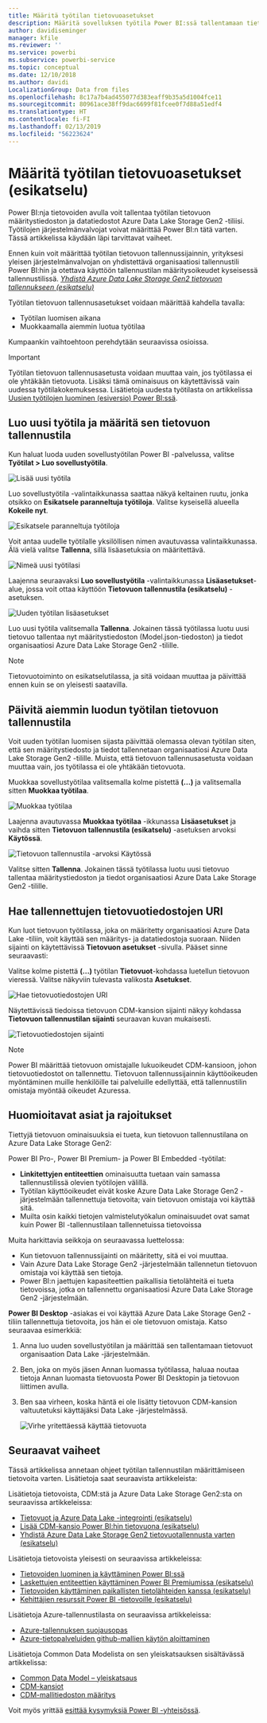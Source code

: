 ```yaml
---
title: Määritä työtilan tietovuoasetukset
description: Määritä sovelluksen työtila Power BI:ssä tallentamaan tietovuon määritys- ja datatiedostot Azure Data Lake Storage Gen2:ssa
author: davidiseminger
manager: kfile
ms.reviewer: ''
ms.service: powerbi
ms.subservice: powerbi-service
ms.topic: conceptual
ms.date: 12/10/2018
ms.author: davidi
LocalizationGroup: Data from files
ms.openlocfilehash: 8c17a7b4ad455077d383eaff9b35a5d1004fce11
ms.sourcegitcommit: 80961ace38ff9dac6699f81fcee0f7d88a51edf4
ms.translationtype: HT
ms.contentlocale: fi-FI
ms.lasthandoff: 02/13/2019
ms.locfileid: "56223624"
---
```

# <a name="configure-workspace-dataflow-settings-preview"></a>Määritä työtilan tietovuoasetukset (esikatselu)

Power BI:nja tietovoiden avulla voit tallentaa työtilan tietovuon määritystiedoston ja datatiedostot Azure Data Lake Storage Gen2 -tiliisi. Työtilojen järjestelmänvalvojat voivat määrittää Power BI:n tätä varten. Tässä artikkelissa käydään läpi tarvittavat vaiheet. 

Ennen kuin voit määrittää työtilan tietovuon tallennussijainnin, yrityksesi yleisen järjestelmänvalvojan on yhdistettävä organisaatiosi tallennustili Power BI:hin ja otettava käyttöön tallennustilan määritysoikeudet kyseisessä tallennustilissä. *[Yhdistä Azure Data Lake Storage Gen2 tietovuon tallennukseen (esikatselu)](service-dataflows-connect-azure-data-lake-storage-gen2.md)* 

Työtilan tietovuon tallennusasetukset voidaan määrittää kahdella tavalla: 

* Työtilan luomisen aikana
* Muokkaamalla aiemmin luotua työtilaa

Kumpaankin vaihtoehtoon perehdytään seuraavissa osioissa. 

> [!IMPORTANT]
> Työtilan tietovuon tallennusasetusta voidaan muuttaa vain, jos työtilassa ei ole yhtäkään tietovuota. Lisäksi tämä ominaisuus on käytettävissä vain uudessa työtilakokemuksessa. Lisätietoja uudesta työtilasta on artikkelissa [Uusien työtilojen luominen (esiversio) Power BI:ssä](service-create-the-new-workspaces.md).

## <a name="create-a-new-workspace-configure-its-dataflow-storage"></a>Luo uusi työtila ja määritä sen tietovuon tallennustila

Kun haluat luoda uuden sovellustyötilan Power BI -palvelussa, valitse **Työtilat > Luo sovellustyötila**.

![Lisää uusi työtila](media/service-dataflows-configure-workspace-storage-settings/dataflow-storage-settings_01.jpg)

Luo sovellustyötila -valintaikkunassa saattaa näkyä keltainen ruutu, jonka otsikko on **Esikatsele paranneltuja työtiloja**. Valitse kyseisellä alueella **Kokeile nyt**.

![Esikatsele paranneltuja työtiloja](media/service-dataflows-configure-workspace-storage-settings/dataflow-storage-settings_02.jpg)

Voit antaa uudelle työtilalle yksilöllisen nimen avautuvassa valintaikkunassa. Älä vielä valitse **Tallenna**, sillä lisäasetuksia on määritettävä.

![Nimeä uusi työtilasi](media/service-dataflows-configure-workspace-storage-settings/dataflow-storage-settings_03.jpg)

Laajenna seuraavaksi **Luo sovellustyötila** -valintaikkunassa **Lisäasetukset**-alue, jossa voit ottaa käyttöön **Tietovuon tallennustila (esikatselu)** -asetuksen.

![Uuden työtilan lisäasetukset](media/service-dataflows-configure-workspace-storage-settings/dataflow-storage-settings_04.jpg)

Luo uusi työtila valitsemalla **Tallenna**. Jokainen tässä työtilassa luotu uusi tietovuo tallentaa nyt määritystiedoston (Model.json-tiedoston) ja tiedot organisaatiosi Azure Data Lake Storage Gen2 -tilille. 

> [!NOTE]
> Tietovuotoiminto on esikatselutilassa, ja sitä voidaan muuttaa ja päivittää ennen kuin se on yleisesti saatavilla.

## <a name="update-dataflow-storage-for-an-existing-workspace"></a>Päivitä aiemmin luodun työtilan tietovuon tallennustila

Voit uuden työtilan luomisen sijasta päivittää olemassa olevan työtilan siten, että sen määritystiedosto ja tiedot tallennetaan organisaatiosi Azure Data Lake Storage Gen2 -tilille. Muista, että tietovuon tallennusasetusta voidaan muuttaa vain, jos työtilassa ei ole yhtäkään tietovuota.

Muokkaa sovellustyötilaa valitsemalla kolme pistettä **(...)** ja valitsemalla sitten **Muokkaa työtilaa**. 

![Muokkaa työtilaa](media/service-dataflows-configure-workspace-storage-settings/dataflow-storage-settings_05.jpg)

Laajenna avautuvassa **Muokkaa työtilaa** -ikkunassa **Lisäasetukset** ja vaihda sitten **Tietovuon tallennustila (esikatselu)** -asetuksen arvoksi **Käytössä**. 

![Tietovuon tallennustila -arvoksi Käytössä](media/service-dataflows-configure-workspace-storage-settings/dataflow-storage-settings_06.jpg)

Valitse sitten **Tallenna**. Jokainen tässä työtilassa luotu uusi tietovuo tallentaa määritystiedoston ja tiedot organisaatiosi Azure Data Lake Storage Gen2 -tilille.


## <a name="get-the-uri-of-stored-dataflow-files"></a>Hae tallennettujen tietovuotiedostojen URI

Kun luot tietovuon työtilassa, joka on määritetty organisaatiosi Azure Data Lake -tiliin, voit käyttää sen määritys- ja datatiedostoja suoraan. Niiden sijainti on käytettävissä **Tietovuon asetukset** -sivulla. Pääset sinne seuraavasti:

Valitse kolme pistettä **(...)**  työtilan **Tietovuot**-kohdassa luetellun tietovuon vieressä. Valitse näkyviin tulevasta valikosta **Asetukset**.

![Hae tietovuotiedostojen URI](media/service-dataflows-configure-workspace-storage-settings/dataflow-storage-settings_07.jpg)

Näytettävissä tiedoissa tietovuon CDM-kansion sijainti näkyy kohdassa **Tietovuon tallennustilan sijainti** seuraavan kuvan mukaisesti.

![Tietovuotiedostojen sijainti](media/service-dataflows-configure-workspace-storage-settings/dataflow-storage-settings_08.jpg)

> [!NOTE]
> Power BI määrittää tietovuon omistajalle lukuoikeudet CDM-kansioon, johon tietovuotiedostot on tallennettu. Tietovuon tallennussijainnin käyttöoikeuden myöntäminen muille henkilöille tai palveluille edellyttää, että tallennustilin omistaja myöntää oikeudet Azuressa.



## <a name="considerations-and-limitations"></a>Huomioitavat asiat ja rajoitukset

Tiettyjä tietovuon ominaisuuksia ei tueta, kun tietovuon tallennustilana on Azure Data Lake Storage Gen2: 

Power BI Pro-, Power BI Premium- ja Power BI Embedded -työtilat:
* **Linkitettyjen entiteettien** ominaisuutta tuetaan vain samassa tallennustilissä olevien työtilojen välillä.
* Työtilan käyttöoikeudet eivät koske Azure Data Lake Storage Gen2 -järjestelmään tallennettuja tietovoita; vain tietovuon omistaja voi käyttää sitä.
* Muilta osin kaikki tietojen valmistelutyökalun ominaisuudet ovat samat kuin Power BI -tallennustilaan tallennetuissa tietovoissa


Muita harkittavia seikkoja on seuraavassa luettelossa:

* Kun tietovuon tallennussijainti on määritetty, sitä ei voi muuttaa.
* Vain Azure Data Lake Storage Gen2 -järjestelmään tallennetun tietovuon omistaja voi käyttää sen tietoja.
* Power BI:n jaettujen kapasiteettien paikallisia tietolähteitä ei tueta tietovoissa, jotka on tallennettu organisaatiosi Azure Data Lake Storage Gen2 -järjestelmään.

**Power BI Desktop** -asiakas ei voi käyttää Azure Data Lake Storage Gen2 -tiliin tallennettuja tietovoita, jos hän ei ole tietovuon omistaja. Katso seuraavaa esimerkkiä:

1.  Anna luo uuden sovellustyötilan ja määrittää sen tallentamaan tietovuot organisaation Data Lake -järjestelmään.
2.  Ben, joka on myös jäsen Annan luomassa työtilassa, haluaa noutaa tietoja Annan luomasta tietovuosta Power BI Desktopin ja tietovuon liittimen avulla.
3.  Ben saa virheen, koska häntä ei ole lisätty tietovuon CDM-kansion valtuutetuksi käyttäjäksi Data Lake -järjestelmässä.

    ![Virhe yritettäessä käyttää tietovuota](media/service-dataflows-configure-workspace-storage-settings/dataflow-storage-settings_08.jpg)


## <a name="next-steps"></a>Seuraavat vaiheet

Tässä artikkelissa annetaan ohjeet työtilan tallennustilan määrittämiseen tietovoita varten. Lisätietoja saat seuraavista artikkeleista:

Lisätietoja tietovoista, CDM:stä ja Azure Data Lake Storage Gen2:sta on seuraavissa artikkeleissa:

* [Tietovuot ja Azure Data Lake -integrointi (esikatselu)](service-dataflows-azure-data-lake-integration.md)
* [Lisää CDM-kansio Power BI:hin tietovuona (esikatselu)](service-dataflows-add-cdm-folder.md)
* [Yhdistä Azure Data Lake Storage Gen2 tietovuotallennusta varten (esikatselu)](service-dataflows-connect-azure-data-lake-storage-gen2.md)

Lisätietoja tietovoista yleisesti on seuraavissa artikkeleissa:

* [Tietovoiden luominen ja käyttäminen Power BI:ssä](service-dataflows-create-use.md)
* [Laskettujen entiteettien käyttäminen Power BI Premiumissa (esikatselu)](service-dataflows-computed-entities-premium.md)
* [Tietovoiden käyttäminen paikallisten tietolähteiden kanssa (esikatselu)](service-dataflows-on-premises-gateways.md)
* [Kehittäjien resurssit Power BI -tietovoille (esikatselu)](service-dataflows-developer-resources.md)

Lisätietoja Azure-tallennustilasta on seuraavissa artikkeleissa:

* [Azure-tallennuksen suojausopas](https://docs.microsoft.com/azure/storage/common/storage-security-guide)
* [Azure-tietopalveluiden github-mallien käytön aloittaminen](https://aka.ms/cdmadstutorial)

Lisätietoja Common Data Modelista on sen yleiskatsauksen sisältävässä artikkelissa:

* [Common Data Model – yleiskatsaus](https://docs.microsoft.com/powerapps/common-data-model/overview)
* [CDM-kansiot](https://go.microsoft.com/fwlink/?linkid=2045304)
* [CDM-mallitiedoston määritys](https://go.microsoft.com/fwlink/?linkid=2045521)

Voit myös yrittää [esittää kysymyksiä Power BI -yhteisössä](http://community.powerbi.com/).
